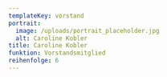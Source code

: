 ```yaml
---
templateKey: vorstand
portrait:
  image: /uploads/portrait_placeholder.jpg
  alt: Caroline Kobler
title: Caroline Kobler
funktion: Vorstandsmitglied
reihenfolge: 6
---
```


